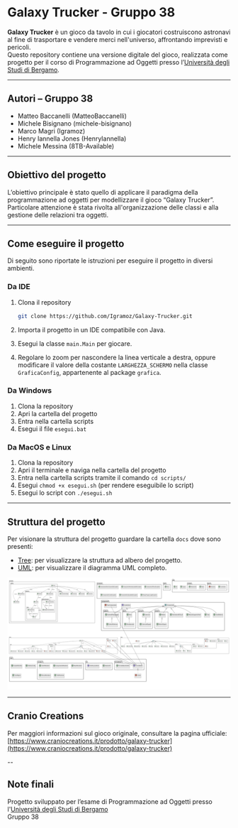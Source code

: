 # Galaxy Trucker - Gruppo 38

**Galaxy Trucker** è un gioco da tavolo in cui i giocatori costruiscono astronavi al fine di trasportare e vendere merci nell'universo, affrontando imprevisti e pericoli.  
Questo repository contiene una versione digitale del gioco, realizzata come progetto per il corso di Programmazione ad Oggetti presso l’[Università degli Studi di Bergamo](https://www.unibg.it/).

---

## Autori – Gruppo 38
- Matteo Baccanelli (MatteoBaccanelli)
- Michele Bisignano (michele-bisignano)
- Marco Magri (Igramoz)
- Henry Iannella Jones (HenryIannella) 
- Michele Messina (8TB-Available)

---

## Obiettivo del progetto

L’obiettivo principale è stato quello di applicare il paradigma della programmazione ad oggetti per modellizzare il gioco “Galaxy Trucker”.  
Particolare attenzione è stata rivolta all'organizzazione delle classi e alla gestione delle relazioni tra oggetti.

---

## Come eseguire il progetto

Di seguito sono riportate le istruzioni per eseguire il progetto in diversi ambienti.

### Da IDE

1. Clona il repository  
   ```sh
   git clone https://github.com/Igramoz/Galaxy-Trucker.git
   ```

2. Importa il progetto in un IDE compatibile con Java.

3. Esegui la classe `main.Main` per giocare.

4. Regolare lo zoom per nascondere la linea verticale a destra, oppure modificare il valore della costante `LARGHEZZA_SCHERMO` nella classe `GraficaConfig`, appartenente al package `grafica`.

### Da Windows

1. Clona la repository 
2. Apri la cartella del progetto
3. Entra nella cartella scripts 
4. Esegui il file ```esegui.bat```

### Da MacOS e Linux

1. Clona la repository 
2. Apri il terminale e naviga nella cartella del progetto
3. Entra nella cartella scripts tramite il comando ```cd scripts/```
4. Esegui ```chmod +x esegui.sh``` (per rendere eseguibile lo script)
5. Esegui lo script con ```./esegui.sh```

---

## Struttura del progetto

Per visionare la struttura del progetto guardare la cartella `docs` dove sono presenti:

- [Tree](./docs/tree.md): per visualizzare la struttura ad albero del progetto.
- [UML](./docs/UML-completo.png): per visualizzare il diagramma UML completo.

![Diagramma UML](./docs/UML-completo.png)

---

## Cranio Creations

Per maggiori informazioni sul gioco originale, consultare la pagina ufficiale:  
[https://www.craniocreations.it/prodotto/galaxy-trucker](https://www.craniocreations.it/prodotto/galaxy-trucker)

--

## Note finali

Progetto sviluppato per l’esame di Programmazione ad Oggetti presso l'[Università degli Studi di Bergamo](https://www.unibg.it/)  
Gruppo 38
